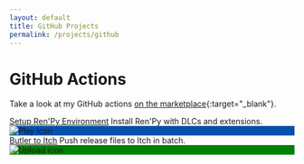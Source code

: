 ```yaml
---
layout: default
title: GitHub Projects
permalink: /projects/github
---
```


# GitHub Actions

Take a look at my GitHub actions [on the marketplace](https://github.com/marketplace?type=actions&query=publisher%3AAyowel){:target="_blank"}.

<dyntable>
    <cell>
        <a href="https://github.com/Ayowel/renpy-setup-action" target="_blank"><heading>Setup Ren'Py Environment</heading></a>
        Install Ren'Py with DLCs and extensions.
        <div class="icon-github" style="background-color: #0252ab;">
            <img title="Play icon" src="{{ "/assets/images/logos/actions/aperture.svg" | prepend: site.baseurl | prepend: site.url }}">
        </div>
    </cell><cell>
        <a href="https://github.com/Ayowel/butler-to-itch" target="_blank"><heading>Butler to Itch</heading></a>
        Push release files to Itch in batch.
        <div class="icon-github" style="background-color: green;">
            <img title="Upload icon" src="{{ "/assets/images/logos/actions/upload.svg" | prepend: site.baseurl | prepend: site.url }}">
        </div>
    </cell>
</dyntable>
